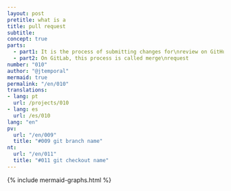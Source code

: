 ```yaml
---
layout: post
pretitle: what is a 
title: pull request
subtitle:
concept: true
parts:
  - part1: It is the process of submitting changes for\nreview on GitHub 
  - part2: On GitLab, this process is called merge\nrequest
number: "010"
author: "@jtemporal"
mermaid: true
permalink: "/en/010"
translations:
- lang: pt
  url: /projects/010
- lang: es
  url: /es/010
lang: "en"
pv:
  url: "/en/009"
  title: "#009 git branch name"
nt:
  url: "/en/011"
  title: "#011 git checkout name"
---
```

{% include mermaid-graphs.html %}
